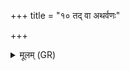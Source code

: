 +++
title = "१० तद् वा अथर्वणः"

+++
<details><summary>मूलम् (GR)</summary>

तद् वा अथर्वणः शिरो  
देवकोशः समुब्जितः ।  
तत् प्राणो अभि रक्षतु  
श्रियम् अन्नम् अथो मनः ॥
</details>